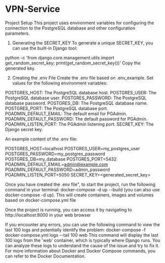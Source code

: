 # VPN-Service

Project Setup
This project uses environment variables for configuring the connection to the PostgreSQL database and other configuration parameters.

1. Generating the SECRET_KEY
To generate a unique SECRET_KEY, you can use the built-in Django tool:

python -c 'from django.core.management.utils import get_random_secret_key; print(get_random_secret_key())'
Copy the generated key.

2. Creating the .env File
Create the .env file based on .env_example. Set values for the following environment variables:

POSTGRES_HOST: The PostgreSQL database host.
POSTGRES_USER: The PostgreSQL database user.
POSTGRES_PASSWORD: The PostgreSQL database password.
POSTGRES_DB: The PostgreSQL database name.
POSTGRES_PORT: The PostgreSQL database port.
PGADMIN_DEFAULT_EMAIL: The default email for PGAdmin.
PGADMIN_DEFAULT_PASSWORD: The default password for PGAdmin.
PGADMIN_LISTEN_PORT: The PGAdmin listening port.
SECRET_KEY: The Django secret key.

An example content of the .env file:

POSTGRES_HOST=localhost
POSTGRES_USER=my_postgres_user
POSTGRES_PASSWORD=my_postgres_password
POSTGRES_DB=my_database
POSTGRES_PORT=5432
PGADMIN_DEFAULT_EMAIL=admin@example.com
PGADMIN_DEFAULT_PASSWORD=admin_password
PGADMIN_LISTEN_PORT=5050
SECRET_KEY=<generated_secret_key>

Once you have created the .env file", to start the project, run the following command in your terminal: docker-compose -d up --build (you can also use docker-compose -d up). This will create containers, images and volumes based on docker-compose.yml file

Once the project is running, you can access it by navigating to http://localhost:8000 in your web browser

If you encounter any errors, you can use the following command to view the last 100 logs and potentially identify the problem:
docker-compose -f docker-compose.yml logs --tail 100 web
This command will display the last 100 logs from the 'web' container, which is typically where Django runs. You can analyze these logs to understand the cause of the issue and try to fix it.
For more information about Docker and Docker Compose commands, you can refer to the Docker Documentation.



